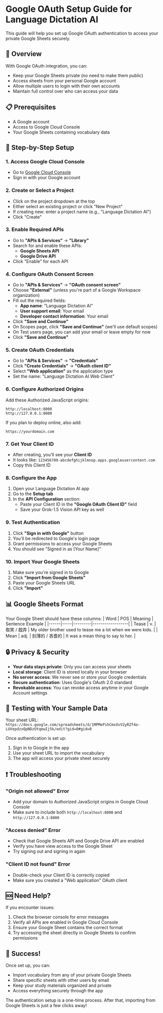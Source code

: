 # Google OAuth Setup Guide for Language Dictation AI

This guide will help you set up Google OAuth authentication to access your private Google Sheets securely.

## 🎯 Overview

With Google OAuth integration, you can:
- Keep your Google Sheets private (no need to make them public)
- Access sheets from your personal Google account
- Allow multiple users to login with their own accounts
- Maintain full control over who can access your data

## 📋 Prerequisites

- A Google account
- Access to Google Cloud Console
- Your Google Sheets containing vocabulary data

## 🔧 Step-by-Step Setup

### 1. Access Google Cloud Console
- Go to [Google Cloud Console](https://console.cloud.google.com/)
- Sign in with your Google account

### 2. Create or Select a Project
- Click on the project dropdown at the top
- Either select an existing project or click "New Project"
- If creating new: enter a project name (e.g., "Language Dictation AI")
- Click "Create"

### 3. Enable Required APIs
- Go to **"APIs & Services"** → **"Library"**
- Search for and enable these APIs:
  - **Google Sheets API**
  - **Google Drive API**
- Click "Enable" for each API

### 4. Configure OAuth Consent Screen
- Go to **"APIs & Services"** → **"OAuth consent screen"**
- Choose **"External"** (unless you're part of a Google Workspace organization)
- Fill out the required fields:
  - **App name**: "Language Dictation AI"
  - **User support email**: Your email
  - **Developer contact information**: Your email
- Click **"Save and Continue"**
- On Scopes page, click **"Save and Continue"** (we'll use default scopes)
- On Test users page, you can add your email or leave empty for now
- Click **"Save and Continue"**

### 5. Create OAuth Credentials
- Go to **"APIs & Services"** → **"Credentials"**
- Click **"Create Credentials"** → **"OAuth client ID"**
- Select **"Web application"** as the application type
- Set the name: "Language Dictation AI Web Client"

### 6. Configure Authorized Origins
Add these Authorized JavaScript origins:
```
http://localhost:8000
http://127.0.0.1:8000
```

If you plan to deploy online, also add:
```
https://yourdomain.com
```

### 7. Get Your Client ID
- After creating, you'll see your **Client ID**
- It looks like: `123456789-abcdefghijklmnop.apps.googleusercontent.com`
- Copy this Client ID

### 8. Configure the App
1. Open your Language Dictation AI app
2. Go to the **Setup tab**
3. In the **API Configuration** section:
   - Paste your Client ID in the **"Google OAuth Client ID"** field
   - Save your Grok-1.5 Vision API key as well

### 9. Test Authentication
1. Click **"Sign in with Google"** button
2. You'll be redirected to Google's login page
3. Grant permissions to access your Google Sheets
4. You should see "Signed in as [Your Name]"

### 10. Import Your Google Sheets
1. Make sure you're signed in to Google
2. Click **"Import from Google Sheets"**
3. Paste your Google Sheets URL
4. Click **"Import"**

## 📊 Google Sheets Format

Your Google Sheet should have these columns:
| Word | POS | Meaning | Sentence Example |
|------|-----|---------|------------------|
| Tease | v. | 取笑 / 戲弄 | My older brother used to tease me a lot when we were kids. |
| Mean | adj. | 刻薄的 / 吝嗇的 | It was a mean thing to say to her. |

## 🔒 Privacy & Security

- **Your data stays private**: Only you can access your sheets
- **Local storage**: Client ID is stored locally in your browser
- **No server access**: We never see or store your Google credentials
- **Secure authentication**: Uses Google's OAuth 2.0 standard
- **Revokable access**: You can revoke access anytime in your Google Account settings

## 🚀 Testing with Your Sample Data

Your sheet URL: `https://docs.google.com/spreadsheets/d/1MPMePihCmxXvV2yRZf4o-LUVepdzxQpNDzUtqewIj5k/edit?gid=0#gid=0`

Once authentication is set up:
1. Sign in to Google in the app
2. Use your sheet URL to import the vocabulary
3. The app will access your private sheet securely

## ❗ Troubleshooting

### "Origin not allowed" Error
- Add your domain to Authorized JavaScript origins in Google Cloud Console
- Make sure to include both `http://localhost:8000` and `http://127.0.0.1:8000`

### "Access denied" Error
- Check that Google Sheets API and Google Drive API are enabled
- Verify you have view access to the Google Sheet
- Try signing out and signing in again

### "Client ID not found" Error
- Double-check your Client ID is correctly copied
- Make sure you created a "Web application" OAuth client

## 🆘 Need Help?

If you encounter issues:
1. Check the browser console for error messages
2. Verify all APIs are enabled in Google Cloud Console
3. Ensure your Google Sheet contains the correct format
4. Try accessing the sheet directly in Google Sheets to confirm permissions

## 🎉 Success!

Once set up, you can:
- Import vocabulary from any of your private Google Sheets
- Share specific sheets with other users by email
- Keep your study materials organized and private
- Access everything securely through the app

The authentication setup is a one-time process. After that, importing from Google Sheets is just a few clicks away!
